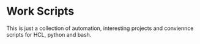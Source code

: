 # Work Scripts

This is just a collection of automation, interesting projects and conviennce scripts for HCL, python and bash.
